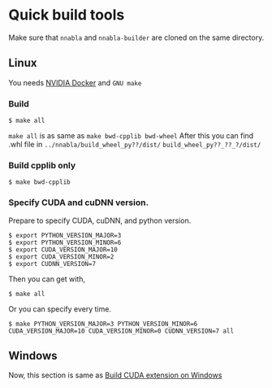 # Quick build tools

Make sure that `nnabla` and `nnabla-builder` are cloned on the same directory.

## Linux

You needs [NVIDIA Docker](https://github.com/NVIDIA/nvidia-docker) and `GNU make`

### Build
```
$ make all
```
`make all` is as same as `make bwd-cpplib bwd-wheel`
After this you can find .whl file in `../nnabla/build_wheel_py??/dist/` `build_wheel_py??_??_?/dist/`

### Build cpplib only
```
$ make bwd-cpplib
```

### Specify CUDA and cuDNN version.

Prepare to specify CUDA, cuDNN, and python version.
```
$ export PYTHON_VERSION_MAJOR=3
$ export PYTHON_VERSION_MINOR=6
$ export CUDA_VERSION_MAJOR=10
$ export CUDA_VERSION_MINOR=2
$ export CUDNN_VERSION=7
```

Then you can get with,
```
$ make all
```

Or you can specify every time.
```
$ make PYTHON_VERSION_MAJOR=3 PYTHON_VERSION_MINOR=6 CUDA_VERSION_MAJOR=10 CUDA_VERSION_MINOR=0 CUDNN_VERSION=7 all
```

## Windows

Now, this section is same as [Build CUDA extension on Windows](build_windows.md)

